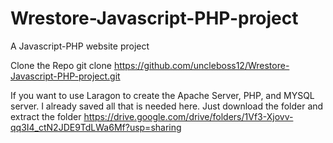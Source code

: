 # Wrestore-Javascript-PHP-project
  A Javascript-PHP website  project


Clone the Repo
git clone https://github.com/uncleboss12/Wrestore-Javascript-PHP-project.git

If you want to use Laragon to create the Apache Server, PHP, and MYSQL server. I already saved all that is needed here. Just download the folder and extract the folder
https://drive.google.com/drive/folders/1Vf3-Xjovv-qq3I4_ctN2JDE9TdLWa6Mf?usp=sharing
